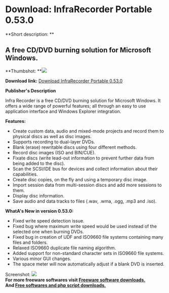 # Download: InfraRecorder Portable 0.53.0

**Short description: **

## A free CD/DVD burning solution for Microsoft Windows.

  
**Thumbshot: **![](http://www.freewarefiles.com/screenshot/infrarecorder_md.jpg)   
  
**Download link:** [Download InfraRecorder Portable 0.53.0](http://freesoftwares.boysofts.com/InfraRecorder-Portable_program_51100.html)  
  

**Publisher's Description**  
  

Infra Recorder is a free CD/DVD burning solution for Microsoft Windows. It
offers a wide range of powerful features; all through an easy to use
application interface and Windows Explorer integration.

**Features:**

  * Create custom data, audio and mixed-mode projects and record them to physical discs as well as disc images. 
  * Supports recording to dual-layer DVDs. 
  * Blank (erase) rewritable discs using four different methods. 
  * Record disc images (ISO and BIN/CUE). 
  * Fixate discs (write lead-out information to prevent further data from being added to the disc). 
  * Scan the SCSI/IDE bus for devices and collect information about their capabilities. 
  * Create disc copies, on the fly and using a temporary disc image. 
  * Import session data from multi-session discs and add more sessions to them. 
  * Display disc information. 
  * Save audio and data tracks to files (.wav, .wma, .ogg, .mp3 and .iso). 

**WhatA's New in version 0.53.0:**

  * Fixed write speed detection issue. 
  * Fixed bug where maximum write speed would be used instead of the selected one when burning DVDs. 
  * Fixed bug in creation of UDF and ISO9660 file systems containing many files and folders. 
  * Relaxed ISO9660 duplicate file naming algorithm. 
  * Added support for non-standard character sets in ISO9660 file systems. 
  * Various minor GUI changes. 
  * The space meter will now automatically adjust if a blank DVD is inserted. 

  
  
Screenshot: ![](http://www.freewarefiles.com/screenshot/infrarecorder.jpg)  
**For more freeware softwares visit [Freeware software downloads.](http://freesoftwares.boysofts.com/)**   
**And [Free softwares and php script downloads.](http://www.boysofts.com/)**

